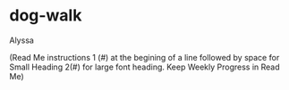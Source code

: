 # dog-walk
Alyssa

(Read Me instructions 1 (#) at the begining of a line followed by space for Small Heading 2(#) for large font heading. Keep Weekly Progress in Read Me)
